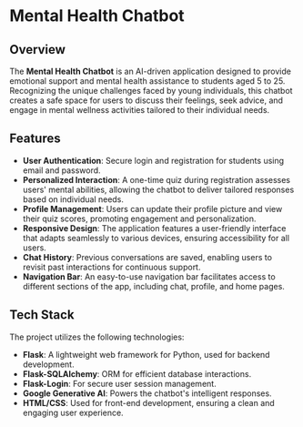 # Mental Health Chatbot

## Overview

The **Mental Health Chatbot** is an AI-driven application designed to provide emotional support and mental health assistance to students aged 5 to 25. Recognizing the unique challenges faced by young individuals, this chatbot creates a safe space for users to discuss their feelings, seek advice, and engage in mental wellness activities tailored to their individual needs.

## Features

- **User Authentication**: Secure login and registration for students using email and password.
- **Personalized Interaction**: A one-time quiz during registration assesses users' mental abilities, allowing the chatbot to deliver tailored responses based on individual needs.
- **Profile Management**: Users can update their profile picture and view their quiz scores, promoting engagement and personalization.
- **Responsive Design**: The application features a user-friendly interface that adapts seamlessly to various devices, ensuring accessibility for all users.
- **Chat History**: Previous conversations are saved, enabling users to revisit past interactions for continuous support.
- **Navigation Bar**: An easy-to-use navigation bar facilitates access to different sections of the app, including chat, profile, and home pages.

## Tech Stack

The project utilizes the following technologies:

- **Flask**: A lightweight web framework for Python, used for backend development.
- **Flask-SQLAlchemy**: ORM for efficient database interactions.
- **Flask-Login**: For secure user session management.
- **Google Generative AI**: Powers the chatbot's intelligent responses.
- **HTML/CSS**: Used for front-end development, ensuring a clean and engaging user experience.

